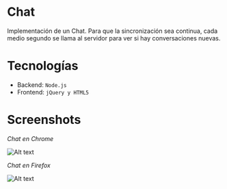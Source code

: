 Chat
====
Implementación de un Chat. Para que la sincronización sea continua, cada medio segundo se llama al servidor para ver si hay conversaciones nuevas. 

Tecnologías
===========
* Backend: `Node.js`
* Frontend: `jQuery y HTML5`

Screenshots
===========

*Chat en Chrome*

![Alt text](/screenshots/chrome.png "Chrome")

*Chat en Firefox*

![Alt text](/screenshots/firefox.png "Firefox")

